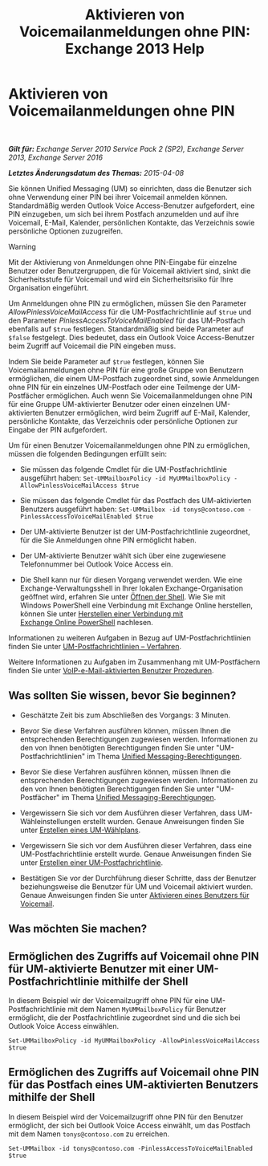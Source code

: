 ﻿---
title: 'Aktivieren von Voicemailanmeldungen ohne PIN: Exchange 2013 Help'
TOCTitle: Aktivieren von Voicemailanmeldungen ohne PIN
ms:assetid: 54133753-317c-42ef-9b0d-ca9f2d2d6bd7
ms:mtpsurl: https://technet.microsoft.com/de-de/library/Gg602127(v=EXCHG.150)
ms:contentKeyID: 54652685
ms.date: 05/22/2018
mtps_version: v=EXCHG.150
ms.translationtype: MT
---

# Aktivieren von Voicemailanmeldungen ohne PIN

 

_**Gilt für:** Exchange Server 2010 Service Pack 2 (SP2), Exchange Server 2013, Exchange Server 2016_

_**Letztes Änderungsdatum des Themas:** 2015-04-08_

Sie können Unified Messaging (UM) so einrichten, dass die Benutzer sich ohne Verwendung einer PIN bei ihrer Voicemail anmelden können. Standardmäßig werden Outlook Voice Access-Benutzer aufgefordert, eine PIN einzugeben, um sich bei ihrem Postfach anzumelden und auf ihre Voicemail, E-Mail, Kalender, persönlichen Kontakte, das Verzeichnis sowie persönliche Optionen zuzugreifen.


> [!WARNING]
> Mit der Aktivierung von Anmeldungen ohne PIN-Eingabe für einzelne Benutzer oder Benutzergruppen, die für Voicemail aktiviert sind, sinkt die Sicherheitsstufe für Voicemail und wird ein Sicherheitsrisiko für Ihre Organisation eingeführt.



Um Anmeldungen ohne PIN zu ermöglichen, müssen Sie den Parameter *AllowPinlessVoiceMailAccess* für die UM-Postfachrichtlinie auf `$true` und den Parameter *PinlessAccessToVoiceMailEnabled* für das UM-Postfach ebenfalls auf `$true` festlegen. Standardmäßig sind beide Parameter auf `$false` festgelegt. Dies bedeutet, dass ein Outlook Voice Access-Benutzer beim Zugriff auf Voicemail die PIN eingeben muss.

Indem Sie beide Parameter auf `$true` festlegen, können Sie Voicemailanmeldungen ohne PIN für eine große Gruppe von Benutzern ermöglichen, die einem UM-Postfach zugeordnet sind, sowie Anmeldungen ohne PIN für ein einzelnes UM-Postfach oder eine Teilmenge der UM-Postfächer ermöglichen. Auch wenn Sie Voicemailanmeldungen ohne PIN für eine Gruppe UM-aktivierter Benutzer oder einen einzelnen UM-aktivierten Benutzer ermöglichen, wird beim Zugriff auf E-Mail, Kalender, persönliche Kontakte, das Verzeichnis oder persönliche Optionen zur Eingabe der PIN aufgefordert.

Um für einen Benutzer Voicemailanmeldungen ohne PIN zu ermöglichen, müssen die folgenden Bedingungen erfüllt sein:

  - Sie müssen das folgende Cmdlet für die UM-Postfachrichtlinie ausgeführt haben: `Set-UMMailboxPolicy -id MyUMMailboxPolicy -AllowPinlessVoiceMailAccess $true`

  - Sie müssen das folgende Cmdlet für das Postfach des UM-aktivierten Benutzers ausgeführt haben: `Set-UMMailbox -id tonys@contoso.com -PinlessAccessToVoiceMailEnabled $true`

  - Der UM-aktivierte Benutzer ist der UM-Postfachrichtlinie zugeordnet, für die Sie Anmeldungen ohne PIN ermöglicht haben.

  - Der UM-aktivierte Benutzer wählt sich über eine zugewiesene Telefonnummer bei Outlook Voice Access ein.

  - Die Shell kann nur für diesen Vorgang verwendet werden. Wie eine Exchange-Verwaltungsshell in Ihrer lokalen Exchange-Organisation geöffnet wird, erfahren Sie unter [Öffnen der Shell](https://technet.microsoft.com/de-de/library/dd638134\(v=exchg.150\)). Wie Sie mit Windows PowerShell eine Verbindung mit Exchange Online herstellen, können Sie unter [Herstellen einer Verbindung mit Exchange Online PowerShell](https://go.microsoft.com/fwlink/p/?linkid=396554) nachlesen.

Informationen zu weiteren Aufgaben in Bezug auf UM-Postfachrichtlinien finden Sie unter [UM-Postfachrichtlinien – Verfahren](um-mailbox-policy-procedures-exchange-2013-help.md).

Weitere Informationen zu Aufgaben im Zusammenhang mit UM-Postfächern finden Sie unter [VoIP-e-Mail-aktivierten Benutzer Prozeduren](voice-mail-enabled-user-procedures-exchange-2013-help.md).

## Was sollten Sie wissen, bevor Sie beginnen?

  - Geschätzte Zeit bis zum Abschließen des Vorgangs: 3 Minuten.

  - Bevor Sie diese Verfahren ausführen können, müssen Ihnen die entsprechenden Berechtigungen zugewiesen werden. Informationen zu den von Ihnen benötigten Berechtigungen finden Sie unter "UM-Postfachrichtlinien" im Thema [Unified Messaging-Berechtigungen](unified-messaging-permissions-exchange-2013-help.md).

  - Bevor Sie diese Verfahren ausführen können, müssen Ihnen die entsprechenden Berechtigungen zugewiesen werden. Informationen zu den von Ihnen benötigten Berechtigungen finden Sie unter "UM-Postfächer" im Thema [Unified Messaging-Berechtigungen](unified-messaging-permissions-exchange-2013-help.md).

  - Vergewissern Sie sich vor dem Ausführen dieser Verfahren, dass UM-Wähleinstellungen erstellt wurden. Genaue Anweisungen finden Sie unter [Erstellen eines UM-Wählplans](create-a-um-dial-plan-exchange-2013-help.md).

  - Vergewissern Sie sich vor dem Ausführen dieser Verfahren, dass eine UM-Postfachrichtlinie erstellt wurde. Genaue Anweisungen finden Sie unter [Erstellen einer UM-Postfachrichtlinie](create-a-um-mailbox-policy-exchange-2013-help.md).

  - Bestätigen Sie vor der Durchführung dieser Schritte, dass der Benutzer beziehungsweise die Benutzer für UM und Voicemail aktiviert wurden. Genaue Anweisungen finden Sie unter [Aktivieren eines Benutzers für Voicemail](enable-a-user-for-voice-mail-exchange-2013-help.md).

## Was möchten Sie machen?

## Ermöglichen des Zugriffs auf Voicemail ohne PIN für UM-aktivierte Benutzer mit einer UM-Postfachrichtlinie mithilfe der Shell

In diesem Beispiel wir der Voicemailzugriff ohne PIN für eine UM-Postfachrichtlinie mit dem Namen `MyUMMailboxPolicy` für Benutzer ermöglicht, die der Postfachrichtlinie zugeordnet sind und die sich bei Outlook Voice Access einwählen.

    Set-UMMailboxPolicy -id MyUMMailboxPolicy -AllowPinlessVoiceMailAccess $true

## Ermöglichen des Zugriffs auf Voicemail ohne PIN für das Postfach eines UM-aktivierten Benutzers mithilfe der Shell

In diesem Beispiel wird der Voicemailzugriff ohne PIN für den Benutzer ermöglicht, der sich bei Outlook Voice Access einwählt, um das Postfach mit dem Namen `tonys@contoso.com` zu erreichen.

    Set-UMMailbox -id tonys@contoso.com -PinlessAccessToVoiceMailEnabled $true

